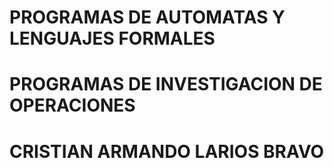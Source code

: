 # PROGRAMAS DE AUTOMATAS Y LENGUAJES FORMALES

# PROGRAMAS DE INVESTIGACION DE OPERACIONES
# CRISTIAN ARMANDO LARIOS BRAVO
